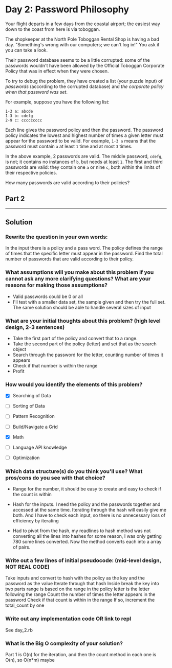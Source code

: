# Day 2: Password Philosophy

Your flight departs in a few days from the coastal airport; the easiest way down to the coast from here is via toboggan.

The shopkeeper at the North Pole Toboggan Rental Shop is having a bad day. "Something's wrong with our computers; we can't log in!" You ask if you can take a look.

Their password database seems to be a little corrupted: some of the passwords wouldn't have been allowed by the Official Toboggan Corporate Policy that was in effect when they were chosen.

To try to debug the problem, they have created a list (your puzzle input) of *passwords* (according to the corrupted database) and *the corporate policy when that password was set*.

For example, suppose you have the following list:

```
1-3 a: abcde
1-3 b: cdefg
2-9 c: ccccccccc
```

Each line gives the password policy and then the password. The password policy indicates the lowest and highest number of times a given letter must appear for the password to be valid. For example, `1-3 a` means that the password must contain `a` at least `1` time and at most `3` times.

In the above example, 2 passwords are valid. The middle password, `cdefg`, is not; it contains no instances of `b`, but needs at least `1`. The first and third passwords are valid: they contain one `a` or nine `c`, both within the limits of their respective policies.

How many passwords are valid according to their policies?

## Part 2

___
## Solution

### Rewrite the question in your own words:
In the input there is a policy and a pass word. The policy defines the range of times that the specific letter must appear in the password. Find the total number of passwords that are valid according to their policy.

### What assumptions will you make about this problem if you cannot ask any more clarifying questions? What are your reasons for making those assumptions?
* Valid passwords could be 0 or all
* I'll test with a smaller data set, the sample given and then try the full set. The same solution should be able to handle several sizes of input


### What are your initial thoughts about this problem? (high level design, 2-3 sentences)
* Take the first part of the policy and convert that to a range.
* Take the second part of the policy (letter) and set that as the search object
* Search through the password for the letter, counting number of times it appears
* Check if that number is within the range
* Profit

### How would you identify the elements of this problem?

- [X] Searching of Data
- [ ] Sorting of Data
- [ ] Pattern Recognition
- [ ] Build/Navigate a Grid
- [X] Math
- [ ] Language API knowledge
- [ ] Optimization


### Which data structure(s) do you think you'll use? What pros/cons do you see with that choice?
* Range for the number, it should be easy to create and easy to check if the count is within
* Hash for the inputs. I need the policy and the passwords together and accessed at the same time. Iterating through the hash will easily give me both. And I have to check each input, so there is no unnecessary loss of efficiency by iterating

* Had to pivot from the hash, my readlines to hash method was not converting all the lines into hashes for some reason, I was only getting 780 some lines converted. Now the method converts each into a array of pairs.

### Write out a few lines of initial pseudocode: (mid-level design, NOT REAL CODE)
Take inputs and convert to hash with the policy as the key and the password as the value
Iterate through that hash
Inside break the key into two parts
range is based on the range in the policy
letter is the letter following the range
Count the number of times the letter appears in the password
Check if that count is within in the range
If so, increment the total_count by one

### Write out any implementation code OR link to repl
See day_2.rb

### What is the Big O complexity of your solution?
Part 1 is O(n) for the iteration, and then the count method in each one is O(n), so O(n*m) maybe
